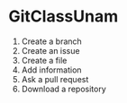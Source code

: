 # GitClassUnam
1. Create a branch
2. Create an issue
3. Create a file
4. Add information
5. Ask a pull request
6. Download a repository
